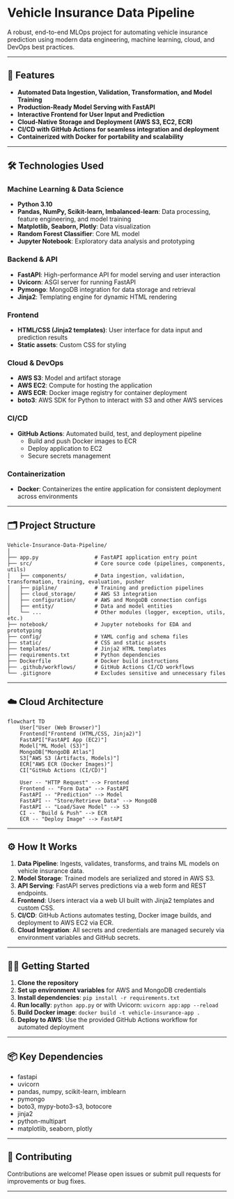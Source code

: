 # Vehicle Insurance Data Pipeline

A robust, end-to-end MLOps project for automating vehicle insurance prediction using modern data engineering, machine learning, cloud, and DevOps best practices.

---

## 🚀 Features

- **Automated Data Ingestion, Validation, Transformation, and Model Training**
- **Production-Ready Model Serving with FastAPI**
- **Interactive Frontend for User Input and Prediction**
- **Cloud-Native Storage and Deployment (AWS S3, EC2, ECR)**
- **CI/CD with GitHub Actions for seamless integration and deployment**
- **Containerized with Docker for portability and scalability**

---

## 🛠️ Technologies Used

### Machine Learning & Data Science

- **Python 3.10**
- **Pandas, NumPy, Scikit-learn, Imbalanced-learn**: Data processing, feature engineering, and model training
- **Matplotlib, Seaborn, Plotly**: Data visualization
- **Random Forest Classifier**: Core ML model
- **Jupyter Notebook**: Exploratory data analysis and prototyping

### Backend & API

- **FastAPI**: High-performance API for model serving and user interaction
- **Uvicorn**: ASGI server for running FastAPI
- **Pymongo**: MongoDB integration for data storage and retrieval
- **Jinja2**: Templating engine for dynamic HTML rendering

### Frontend

- **HTML/CSS (Jinja2 templates)**: User interface for data input and prediction results
- **Static assets**: Custom CSS for styling

### Cloud & DevOps

- **AWS S3**: Model and artifact storage
- **AWS EC2**: Compute for hosting the application
- **AWS ECR**: Docker image registry for container deployment
- **boto3**: AWS SDK for Python to interact with S3 and other AWS services

### CI/CD

- **GitHub Actions**: Automated build, test, and deployment pipeline
  - Build and push Docker images to ECR
  - Deploy application to EC2
  - Secure secrets management

### Containerization

- **Docker**: Containerizes the entire application for consistent deployment across environments

---

## 🗂️ Project Structure

```
Vehicle-Insurance-Data-Pipeline/
│
├── app.py                  # FastAPI application entry point
├── src/                    # Core source code (pipelines, components, utils)
│   ├── components/         # Data ingestion, validation, transformation, training, evaluation, pusher
│   ├── pipline/            # Training and prediction pipelines
│   ├── cloud_storage/      # AWS S3 integration
│   ├── configuration/      # AWS and MongoDB connection configs
│   ├── entity/             # Data and model entities
│   └── ...                 # Other modules (logger, exception, utils, etc.)
├── notebook/               # Jupyter notebooks for EDA and prototyping
├── config/                 # YAML config and schema files
├── static/                 # CSS and static assets
├── templates/              # Jinja2 HTML templates
├── requirements.txt        # Python dependencies
├── Dockerfile              # Docker build instructions
├── .github/workflows/      # GitHub Actions CI/CD workflows
└── .gitignore              # Excludes sensitive and unnecessary files
```

---

## ☁️ Cloud Architecture

```mermaid
flowchart TD
    User["User (Web Browser)"]
    Frontend["Frontend (HTML/CSS, Jinja2)"]
    FastAPI["FastAPI App (EC2)"]
    Model["ML Model (S3)"]
    MongoDB["MongoDB Atlas"]
    S3["AWS S3 (Artifacts, Models)"]
    ECR["AWS ECR (Docker Images)"]
    CI["GitHub Actions (CI/CD)"]

    User -- "HTTP Request" --> Frontend
    Frontend -- "Form Data" --> FastAPI
    FastAPI -- "Prediction" --> Model
    FastAPI -- "Store/Retrieve Data" --> MongoDB
    FastAPI -- "Load/Save Model" --> S3
    CI -- "Build & Push" --> ECR
    ECR -- "Deploy Image" --> FastAPI
```

---

## ⚙️ How It Works

1. **Data Pipeline**: Ingests, validates, transforms, and trains ML models on vehicle insurance data.
2. **Model Storage**: Trained models are serialized and stored in AWS S3.
3. **API Serving**: FastAPI serves predictions via a web form and REST endpoints.
4. **Frontend**: Users interact via a web UI built with Jinja2 templates and custom CSS.
5. **CI/CD**: GitHub Actions automates testing, Docker image builds, and deployment to AWS EC2 via ECR.
6. **Cloud Integration**: All secrets and credentials are managed securely via environment variables and GitHub secrets.

---

## 🧑‍💻 Getting Started

1. **Clone the repository**
2. **Set up environment variables** for AWS and MongoDB credentials
3. **Install dependencies**: `pip install -r requirements.txt`
4. **Run locally**: `python app.py` or with Uvicorn: `uvicorn app:app --reload`
5. **Build Docker image**: `docker build -t vehicle-insurance-app .`
6. **Deploy to AWS**: Use the provided GitHub Actions workflow for automated deployment

---

## 📦 Key Dependencies

- fastapi
- uvicorn
- pandas, numpy, scikit-learn, imblearn
- pymongo
- boto3, mypy-boto3-s3, botocore
- jinja2
- python-multipart
- matplotlib, seaborn, plotly

---

## 🤝 Contributing

Contributions are welcome! Please open issues or submit pull requests for improvements or bug fixes.

---